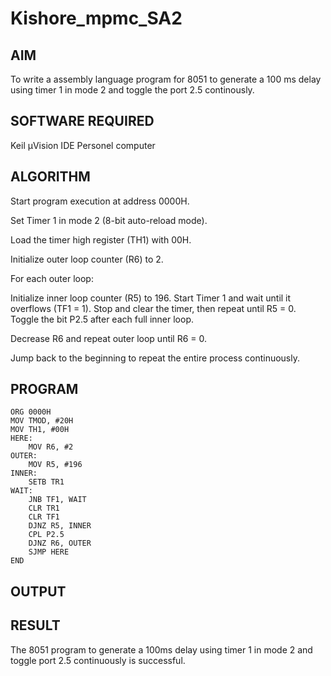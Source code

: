 # Kishore_mpmc_SA2
## AIM
To write a assembly language program for 8051 to generate a 100 ms delay using timer 1 in mode 2 and toggle the port 2.5 continously.

## SOFTWARE REQUIRED
Keil µVision IDE
Personel computer
## ALGORITHM
Start program execution at address 0000H.

Set Timer 1 in mode 2 (8-bit auto-reload mode).

Load the timer high register (TH1) with 00H.

Initialize outer loop counter (R6) to 2.

For each outer loop:

Initialize inner loop counter (R5) to 196.
Start Timer 1 and wait until it overflows (TF1 = 1).
Stop and clear the timer, then repeat until R5 = 0.
Toggle the bit P2.5 after each full inner loop.

Decrease R6 and repeat outer loop until R6 = 0.

Jump back to the beginning to repeat the entire process continuously.

## PROGRAM
```.a51
ORG 0000H
MOV TMOD, #20H
MOV TH1, #00H
HERE:
    MOV R6, #2
OUTER:
    MOV R5, #196
INNER:
    SETB TR1
WAIT:
    JNB TF1, WAIT
    CLR TR1
    CLR TF1
    DJNZ R5, INNER
    CPL P2.5
    DJNZ R6, OUTER
    SJMP HERE
END
```
## OUTPUT


## RESULT
The 8051 program to generate a 100ms delay using timer 1 in mode 2 and toggle port 2.5 continuously is successful.
